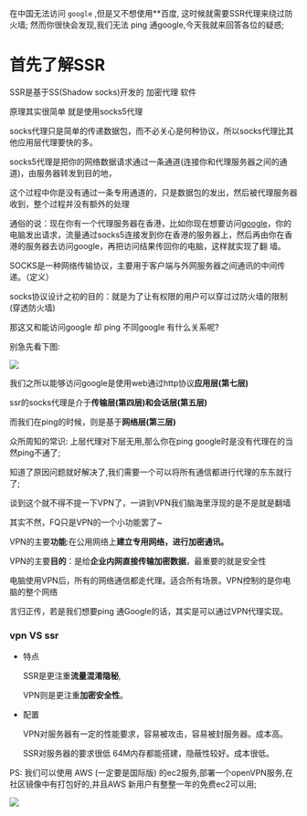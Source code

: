 在中国无法访问 `google` ,但是又不想使用\*\*百度, 这时候就需要SSR代理来绕过防火墙;
然而你很快会发现,我们无法 ping 通google,今天我就来回答各位的疑惑;
# 首先了解SSR
SSR是基于SS(Shadow socks)开发的 加密代理 软件

原理其实很简单 就是使用socks5代理

socks代理只是简单的传递数据包，而不必关心是何种协议，所以socks代理比其他应用层代理要快的多。

socks5代理是把你的网络数据请求通过一条通道(连接你和代理服务器之间的通道)，由服务器转发到目的地，

这个过程中你是没有通过一条专用通道的，只是数据包的发出，然后被代理服务器收到，整个过程并没有额外的处理

通俗的说：现在你有一个代理服务器在香港，比如你现在想要访问[google](https://www.amjun.com/tag/google/ "查看google的所有文章")，你的电脑发出请求，流量通过socks5连接发到你在香港的服务器上，然后再由你在香港的服务器去访问google，再把访问结果传回你的电脑，这样就实现了翻 墙。

SOCKS是一种网络传输协议，主要用于客户端与外网服务器之间通讯的中间传递。（定义）

socks协议设计之初的目的：就是为了让有权限的用户可以穿过过防火墙的限制 (穿透防火墙)

那这又和能访问google 却 ping 不同google 有什么关系呢?

别急先看下图:

![](../annex/TCP.gif)

我们之所以能够访问google是使用web通过http协议**应用层(第七层)**

ssr的socks代理是介于**传输层(第四层)**和**会话层(第五层)**

而我们在ping的时候，则是基于**网络层(第三层)**

众所周知的常识: 上层代理对下层无用,那么你在ping google时是没有代理在的当然ping不通了;

知道了原因问题就好解决了,我们需要一个可以将所有通信都进行代理的东东就行了;

谈到这个就不得不提一下VPN了，一讲到VPN我们脑海里浮现的是不是就是翻墙

其实不然，FQ只是VPN的一个小功能罢了~

VPN的主要**功能**:在公用网络上**建立专用网络，进行加密通讯。**

VPN的主要**目的**：是给**企业内网直接传输加密数据**，最重要的就是安全性

电脑使用VPN后，所有的网络通信都走代理。适合所有场景。VPN控制的是你电脑的整个网络

言归正传，若是我们想要ping 通Google的话，其实是可以通过VPN代理实现。

### vpn VS ssr

- 特点
  
    SSR是更注重**流量混淆隐秘**,
    
    VPN则是更注重**加密安全性**。
    
- 配置
  
    VPN对服务器有一定的性能要求，容易被攻击，容易被封服务器。成本高。
    
    SSR对服务器的要求很低 64M内存都能搭建，隐蔽性较好。成本很低。

PS: 我们可以使用 AWS (一定要是国际版) 的ec2服务,部署一个openVPN服务,在社区镜像中有打包好的,并且AWS 新用户有整整一年的免费ec2可以用;

![](../annex/wukong.jpeg)
